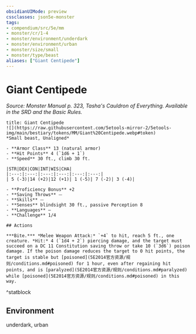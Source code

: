 ```yaml
---
obsidianUIMode: preview
cssclasses: json5e-monster
tags:
- compendium/src/5e/mm
- monster/cr/1-4
- monster/environment/underdark
- monster/environment/urban
- monster/size/small
- monster/type/beast
aliases: ["Giant Centipede"]
---
```

# Giant Centipede
*Source: Monster Manual p. 323, Tasha's Cauldron of Everything. Available in the SRD and the Basic Rules.*  

```ad-statblock
title: Giant Centipede
![](https://raw.githubusercontent.com/5etools-mirror-2/5etools-img/main/bestiary/tokens/MM/Giant%20Centipede.webp#token)
*Small beast, Unaligned*

- **Armor Class** 13 (natural armor)
- **Hit Points** 4 (`1d6 + 1`)
- **Speed** 30 ft., climb 30 ft.

|STR|DEX|CON|INT|WIS|CHA|
|:---:|:---:|:---:|:---:|:---:|:---:|
| 5 (-3)|14 (+2)|12 (+1)| 1 (-5)| 7 (-2)| 3 (-4)|

- **Proficiency Bonus** +2
- **Saving Throws** ⏤
- **Skills** ⏤
- **Senses** blindsight 30 ft., passive Perception 8
- **Languages** —
- **Challenge** 1/4

## Actions

***Bite.*** *Melee Weapon Attack:* `+4` to hit, reach 5 ft., one creature. *Hit:* 4 (`1d4 + 2`) piercing damage, and the target must succeed on a DC 11 Constitution saving throw or take 10 (`3d6`) poison damage. If the poison damage reduces the target to 0 hit points, the target is stable but [poisoned](5E2014官方资源/规则/conditions.md#poisoned) for 1 hour, even after regaining hit points, and is [paralyzed](5E2014官方资源/规则/conditions.md#paralyzed) while [poisoned](5E2014官方资源/规则/conditions.md#poisoned) in this way.
```
^statblock

## Environment

underdark, urban